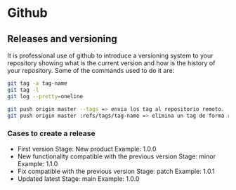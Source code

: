 # Github

## Releases and versioning
It is professional use of github to introduce a versioning system to your repository showing what is the current version and how is the history of your repository. Some of the commands used to do it are:

```bash
git tag -a tag-name
git tag -l
git log --pretty=oneline

git push origin master --tags => envia los tag al repositorio remoto.
git push origin master :refs/tags/tag-name => elimina un tag de forma remota.
```

### Cases to create a release
- First version
    Stage: New product
    Example: 1.0.0
- New functionality compatible with the previous version
    Stage: minor
    Example: 1.1.0
- Fix compatible with the previous version
    Stage: patch
    Example: 1.0.1
- Updated latest
    Stage: main
    Example: 1.0.0